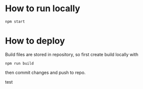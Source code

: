 # How to run locally

`npm start`

# How to deploy

Build files are stored in repository, so first create build locally with

`npm run build`

then commit changes and push to repo.

test
